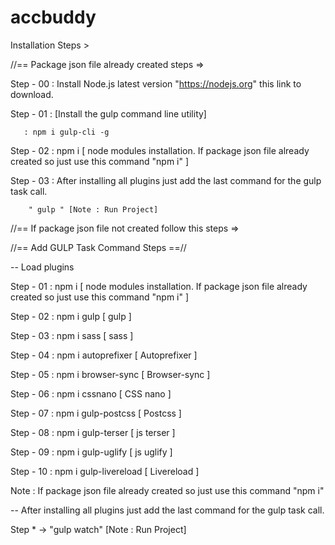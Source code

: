 # accbuddy

Installation Steps >

//== Package json file already created steps =>

Step - 00  : Install Node.js latest version "https://nodejs.org" this link to download.

Step - 01  : [Install the gulp command line utility]
		
	   : npm i gulp-cli -g 	

Step - 02  : npm i    [ node modules installation. If package json file already created so just use this command "npm i" ]

Step - 03  : After installing all plugins just add the last command for the gulp task call. 

	    " gulp " [Note : Run Project]






//== If package json file not created follow this steps =>


//== Add GULP Task Command Steps ==//

-- Load plugins

Step - 01 : npm i                     [ node modules installation. If package json file already created so just use this command "npm i" ]

Step - 02 : npm i gulp                 [ gulp ]

Step - 03 : npm i sass                 [ sass ]

Step - 04 : npm i autoprefixer         [ Autoprefixer ]

Step - 05 : npm i browser-sync         [ Browser-sync ] 

Step - 06 : npm i cssnano              [ CSS nano ]

Step - 07 : npm i gulp-postcss         [ Postcss ]

Step - 08 : npm i gulp-terser     [ js terser ] 

Step - 09 : npm i gulp-uglify     [ js uglify ] 

Step - 10 : npm i gulp-livereload     [ Livereload ] 



Note : If package json file already created so just use this command "npm i"

-- After installing all plugins just add the last command for the gulp task call. 

Step * -> "gulp watch" [Note : Run Project]
